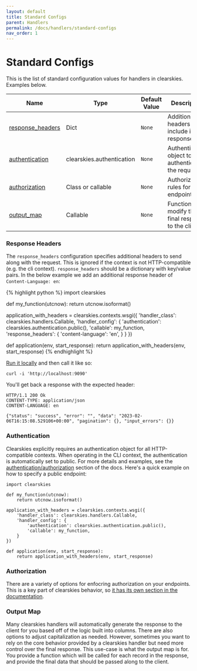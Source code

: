 ```yaml
---
layout: default
title: Standard Configs
parent: Handlers
permalink: /docs/handlers/standard-configs
nav_order: 1
---
```


# Standard Configs

This is the list of standard configuration values for handlers in clearskies.  Examples below.

| Name | Type          | Default Value | Description |
|------|---------------|---------------|-------------|
| [response_headers](#response-headers) | Dict | `None` | Additional headers to include in the response |
| [authentication](#authentication) | clearskies.authentication | `None` | Authentication object to authenticate the request |
| [authorization](#authorization) | Class or callable | `None` | Authorization rules for the endpoint |
| [output_map](#output-map) | Callable | `None` | Function to modify the final response to the client |


### Response Headers

The `response_headers` configuration specifies additional headers to send along with the request.  This is ignored if the context is not HTTP-compatible (e.g. the cli context).  `response_headers` should be a dictionary with key/value pairs.  In the below example we add an additional response header of `Content-Language: en`:

{% highlight python %}
import clearskies

def my_function(utcnow):
    return utcnow.isoformat()

application_with_headers = clearskies.contexts.wsgi({
    'handler_class': clearskies.handlers.Callable,
    'handler_config': {
        'authentication': clearskies.authentication.public(),
        'callable': my_function,
        'response_headers': {
            'content-language': 'en',
        }
    }
})

def application(env, start_response):
    return application_with_headers(env, start_response)
{% endhighlight %}

[Run it locally](/docs/running-examples#running-examples-designed-for-an-http-server) and then call it like so:

```
curl -i 'http://localhost:9090'
```

You'll get back a response with the expected header:

```
HTTP/1.1 200 Ok
CONTENT-TYPE: application/json
CONTENT-LANGUAGE: en

{"status": "success", "error": "", "data": "2023-02-06T16:15:08.529106+00:00", "pagination": {}, "input_errors": {}}
```

### Authentication

Clearskies explicitly requires an authentication object for all HTTP-compatible contexts.  When operating in the CLI context, the authentication is automatically set to public.  For more details and examples, see the [authentication/authorization](/docs/authn-authz) section of the docs.  Here's a quick example on how to specify a public endpoint:

```
import clearskies

def my_function(utcnow):
    return utcnow.isoformat()

application_with_headers = clearskies.contexts.wsgi({
    'handler_class': clearskies.handlers.Callable,
    'handler_config': {
        'authentication': clearskies.authentication.public(),
        'callable': my_function,
    }
})

def application(env, start_response):
    return application_with_headers(env, start_response)
```

### Authorization

There are a variety of options for enfocring authorization on your endpoints.  This is a key part of clearskies behavior, so [it has its own section in the documentation](/docs/authn-authz).

### Output Map

Many clearskies handlers will automatically generate the response to the client for you based off of the logic built into columns.  There are also options to adjust capitalization as needed.  However, sometimes you want to rely on the core behavior provided by a clearskies handler but need more control over the final response.  This use-case is what the output map is for.  You provide a function which will be called for each record in the response, and provide the final data that should be passed along to the client.
